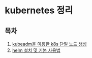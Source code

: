 # kubernetes 정리

## 목차
1. [kubeadm을 이용한 k8s 단일 노드 생성](./kubeadm.md)
2. [helm 설치 및 기본 사용법](./helm.md)
